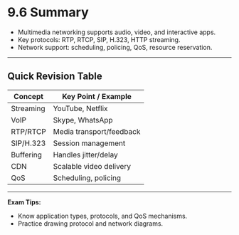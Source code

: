 # 9.6 Summary

- Multimedia networking supports audio, video, and interactive apps.
- Key protocols: RTP, RTCP, SIP, H.323, HTTP streaming.
- Network support: scheduling, policing, QoS, resource reservation.

---

## Quick Revision Table
| Concept      | Key Point / Example         |
|--------------|----------------------------|
| Streaming    | YouTube, Netflix           |
| VoIP         | Skype, WhatsApp            |
| RTP/RTCP     | Media transport/feedback   |
| SIP/H.323    | Session management         |
| Buffering    | Handles jitter/delay       |
| CDN          | Scalable video delivery    |
| QoS          | Scheduling, policing       |

---

**Exam Tips:**
- Know application types, protocols, and QoS mechanisms.
- Practice drawing protocol and network diagrams. 
